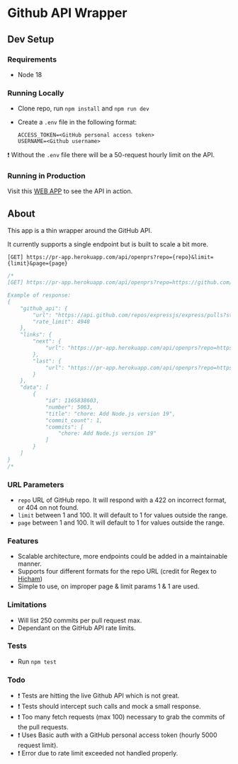 # Github API Wrapper

## Dev Setup

### Requirements

- Node 18

### Running Locally

- Clone repo, run `npm install` and `npm run dev`
- Create a `.env` file in the following format:

  ```text
  ACCESS_TOKEN=<GitHub personal access token>
  USERNAME=<Github username>
  ```

❗ Without the `.env` file there will be a 50-request hourly limit on the API.

### Running in Production

Visit this [WEB APP](https://pr-app.herokuapp.com/) to see the API in action.

## About

This app is a thin wrapper around the GitHub API.

It currently supports a single endpoint but is built to scale a bit more.

`[GET] https://pr-app.herokuapp.com/api/openprs?repo={repo}&limit={limit}&page={page}`

```js
/*
[GET] https://pr-app.herokuapp.com/api/openprs?repo=https://github.com/expressjs/express&limit=1&page=1

Example of response:
{
    "github_api": {
        "url": "https://api.github.com/repos/expressjs/express/pulls?state=open&per_page=1&page=1",
        "rate_limit": 4948
    },
    "links": {
        "next": {
            "url": "https://pr-app.herokuapp.com/api/openprs?repo=https://github.com/expressjs/express&limit=1&page=2"
        },
        "last": {
            "url": "https://pr-app.herokuapp.com/api/openprs?repo=https://github.com/expressjs/express&limit=1&page=53"
        }
    },
    "data": [
        {
            "id": 1165838603,
            "number": 5063,
            "title": "chore: Add Node.js version 19",
            "commit_count": 1,
            "commits": [
                "chore: Add Node.js version 19"
            ]
        }
    ]
}
/*
```

### URL Parameters

- `repo` URL of GitHub repo. It will respond with a 422 on incorrect format, or 404 on not found.
- `limit` between 1 and 100. It will default to 1 for values outside the range.
- `page` between 1 and 100. It will default to 1 for values outside the range.

### Features

- Scalable architecture, more endpoints could be added in a maintainable manner.
- Supports four different formats for the repo URL (credit for Regex to [Hicham](https://serverfault.com/a/917253))
- Simple to use, on improper page & limit params 1 & 1 are used.

### Limitations

- Will list 250 commits per pull request max.
- Dependant on the GitHub API rate limits.

### Tests

- Run `npm test`

### Todo

- ❗ Tests are hitting the live Github API which is not great.
- ❗ Tests should intercept such calls and mock a small response.
- ❗ Too many fetch requests (max 100) necessary to grab the commits of the pull requests.
- ❗ Uses Basic auth with a GitHub personal access token (hourly 5000 request limit).
- ❗ Error due to rate limit exceeded not handled properly.
